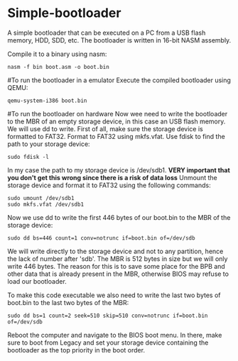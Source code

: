 # Simple-bootloader
A simple bootloader that can be executed on a PC from a USB flash memory, HDD, SDD, etc.
The bootloader is written in 16-bit NASM assembly.

Compile it to a binary using nasm:
```
nasm -f bin boot.asm -o boot.bin
```
#To run the bootloader in a emulator
Execute the compiled bootloader using QEMU:
```
qemu-system-i386 boot.bin
```

#To run the bootloader on hardware
Now wee need to write the bootloader to the MBR of an empty storage device, in this case an USB flash memory. We will use dd to write.
First of all, make sure the storage device is formatted to FAT32. Format to FAT32 using mkfs.vfat. Use fdisk to find the path to your storage device:
```
sudo fdisk -l
```
In my case the path to my storage device is /dev/sdb1. **VERY important that you don't get this wrong since there is a risk of data loss**
Unmount the storage device and format it to FAT32 using the following commands:
```
sudo umount /dev/sdb1
sudo mkfs.vfat /dev/sdb1
```

Now we use dd to write the first 446 bytes of our boot.bin to the MBR of the storage device:
```
sudo dd bs=446 count=1 conv=notrunc if=boot.bin of=/dev/sdb
```
We will write directly to the storage device and not to any partition, hence the lack of number after 'sdb'.
The MBR is 512 bytes in size but we will only write 446 bytes. The reason for this is to save some place for the BPB and other data that is already present in the MBR, otherwise BIOS may refuse to load our bootloader.

To make this code executable we also need to write the last two bytes of boot.bin to the last two bytes of the MBR:
```
sudo dd bs=1 count=2 seek=510 skip=510 conv=notrunc if=boot.bin of=/dev/sdb
```

Reboot the computer and navigate to the BIOS boot menu. In there, make sure to boot from Legacy and set your storage device containing the bootloader as the top priority in the boot order.




